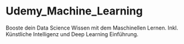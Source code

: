 # Udemy_Machine_Learning
Booste dein Data Science Wissen mit dem Maschinellen Lernen. Inkl. Künstliche Intelligenz und Deep Learning Einführung.

